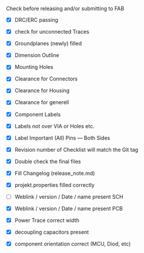 Check before releasing and/or submitting to FAB
- [x] DRC/ERC passing
- [x] check for unconnected Traces
- [x] Groundplanes (newly) filled
- [x] Dimension Outline
- [x] Mounting Holes
- [x] Clearance for Connectors
- [x] Clearance for Housing
- [x] Clearance for generell
- [x] Component Labels
- [x] Labels not over VIA or Holes etc. 
- [x] Label Important (All) Pins — Both Sides
- [x] Revision number of Checklist will match the Git tag
- [x] Double check the final files
- [x] Fill Changelog (release_note.md)
- [x] projekt.properties filled correctly
- [ ] Weblink / version / Date / name present SCH
- [x] Weblink / version / Date / name present PCB
- [x] Power Trace correct width
- [x] decoupling capacitors present
- [x] component orientation correct (MCU, Diod, etc)


